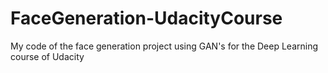 # FaceGeneration-UdacityCourse
My code of the face generation project using GAN's for the Deep Learning course of Udacity
